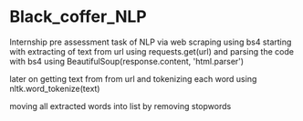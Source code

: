 # Black_coffer_NLP
Internship pre assessment task  of NLP via  web scraping using bs4
starting with extracting of text from url using requests.get(url) and parsing the code with bs4 using BeautifulSoup(response.content, 'html.parser')

later on getting text from from url and tokenizing each word using nltk.word_tokenize(text)

moving all extracted words into list by removing stopwords




